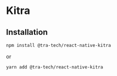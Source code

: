 # Kitra
 
## Installation

```sh
npm install @tra-tech/react-native-kitra
```
or

```sh
yarn add @tra-tech/react-native-kitra
```

